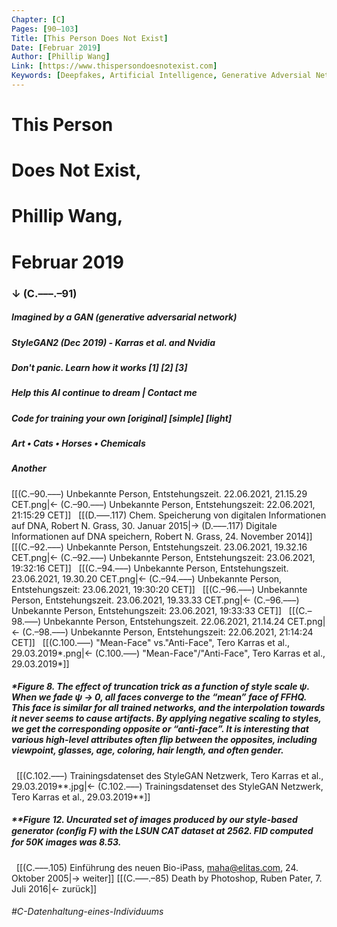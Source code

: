 ```yaml
---
Chapter: [C]
Pages: [90–103]
Title: [This Person Does Not Exist]
Date: [Februar 2019]
Author: [Phillip Wang]
Link: [https://www.thispersondoesnotexist.com]
Keywords: [Deepfakes, Artificial Intelligence, Generative Adversial Network, Personen]
---
```


# This Person 
# Does Not Exist,
# Phillip Wang, 
# Februar 2019
### ↓ (C.–––.–91)
##### Imagined by a GAN (generative adversarial network)
##### StyleGAN2 (Dec 2019) - Karras et al. and Nvidia
##### Don't panic. Learn how it works \[1\] \[2\] \[3\]
##### Help this AI continue to dream | Contact me
##### Code for training your own \[original\] \[simple\] \[light\]
##### Art • Cats • Horses • Chemicals
##### Another
[[(C.–90.–––) Unbekannte Person, Entstehungszeit. 22.06.2021, 21.15.29 CET.png|← (C.–90.–––) Unbekannte Person, Entstehungszeit: 22.06.2021, 21:15:29 CET]]
&nbsp;
[[(D.–––.117) Chem. Speicherung von digitalen Informationen auf DNA, Robert N. Grass, 30. Januar 2015|→ (D.–––.117) Digitale Informationen auf DNA speichern, Robert N. Grass, 24. November 2014]]
&nbsp;
[[(C.–92.–––) Unbekannte Person, Entstehungszeit. 23.06.2021, 19.32.16 CET.png|← (C.–92.–––) Unbekannte Person, Entstehungszeit: 23.06.2021, 19:32:16 CET]]
&nbsp;
[[(C.–94.–––) Unbekannte Person, Entstehungszeit. 23.06.2021, 19.30.20 CET.png|← (C.–94.–––) Unbekannte Person, Entstehungszeit: 23.06.2021, 19:30:20 CET]]
&nbsp;
[[(C.–96.–––) Unbekannte Person, Entstehungszeit. 23.06.2021, 19.33.33 CET.png|← (C.–96.–––) Unbekannte Person, Entstehungszeit: 23.06.2021, 19:33:33 CET]]
&nbsp;
[[(C.–98.–––) Unbekannte Person, Entstehungszeit. 22.06.2021, 21.14.24 CET.png|← (C.–98.–––) Unbekannte Person, Entstehungszeit: 22.06.2021, 21:14:24 CET]]
&nbsp;
[[(C.100.–––) "Mean-Face" vs."Anti-Face", Tero Karras et al., 29.03.2019*.png|← (C.100.–––) "Mean-Face"/"Anti-Face", Tero Karras et al., 29.03.2019*]]
&nbsp;
##### \*Figure 8. The effect of truncation trick as a function of style scale _ψ_. When we fade _ψ →_ 0, all faces converge to the “mean” face of FFHQ. This face is similar for all trained networks, and the interpolation towards it never seems to cause artifacts. By applying negative scaling to styles, we get the corresponding opposite or “anti-face”. It is interesting that various high-level attributes often flip between the opposites, including viewpoint, glasses, age, coloring, hair length, and often gender.
&nbsp;
[[(C.102.–––) Trainingsdatenset des StyleGAN Netzwerk, Tero Karras et al., 29.03.2019**.jpg|← (C.102.–––) Trainingsdatenset des StyleGAN Netzwerk, Tero Karras et al., 29.03.2019**]]
&nbsp;
##### \*\*Figure 12. Uncurated set of images produced by our style-based generator (conﬁg F) with the LSUN CAT dataset at 2562. FID computed for 50K images was 8.53.
&nbsp;
[[(C.–––.105) Einführung des neuen Bio-iPass, maha@elitas.com, 24. Oktober 2005|→ weiter]]
[[(C.–––.–85) Death by Photoshop, Ruben Pater, 7. Juli 2016|← zurück]]
###### #C-Datenhaltung-eines-Individuums